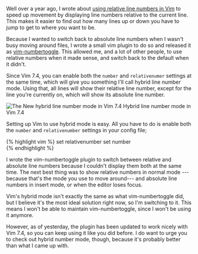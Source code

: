Well over a year ago, I wrote about [using relative line numbers in Vim](http://jeffkreeftmeijer.com/2012/relative-line-numbers-in-vim-for-super-fast-movement/) to speed up movement by displaying line numbers relative to the current line. This makes it easier to find out how many lines up or down you have to jump to get to where you want to be.

Because I wanted to switch back to absolute line numbers when I wasn't busy moving around files, I wrote a small vim plugin to do so and released it as [vim-numbertoggle](https://github.com/jeffkreeftmeijer/vim-numbertoggle). This allowed me, and a lot of other people, to use relative numbers when it made sense, and switch back to the default when it didn't.

Since Vim 7.4, you can enable both the `number` and `relativenumer` settings at the same time, which will give you something I'll call hybrid line number mode. Using that, all lines will show their relative line number, except for the line you're currently on, which will show its absolute line number.

![The New hybrid line number mode in Vim 7.4](http://jeffkreeftmeijer.com/images/hybridnumber.png)
<span class="small">Hybrid line number mode in Vim 7.4</span>

Setting up Vim to use hybrid mode is easy. All you have to do is enable both the `number` and `relativenumber` settings in your config file;

{% highlight vim %}
set relativenumber 
set number          
{% endhighlight %}

I wrote the vim-numbertoggle plugin to switch between relative and absolute line numbers because I couldn't display them both at the same time. The next best thing was to show relative numbers in normal mode ---because that's the mode you use to move around--- and absolute line numbers in insert mode, or when the editor loses focus.

Vim's hybrid mode isn't exactly the same as what vim-numbertoggle did, but I believe it's the most ideal solution right now, so I'm switching to it. This means I won't be able to maintain vim-numbertoggle, since I won't be using it anymore.

However, as of yesterday, the plugin has been updated to work nicely with Vim 7.4, so you can keep using it like you did before. I do want to urge you to check out hybrid number mode, though, because it's probably better than what I came up with.
